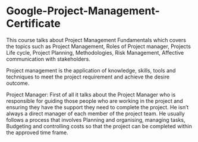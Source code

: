 # Google-Project-Management-Certificate

This course talks about Project Management Fundamentals which covers the topics such as Project Management, Roles of Project manager, Projects Life cycle, Project Planning, Methodologies, Risk Management, Affective communication with stakeholders.

Project management is the application of knowledge, skills, tools and techniques to meet the project requirement and achieve the desire outcome.


Project Manager:
First of all it talks about the Project Manager who is responsible for guiding those people who are working in the project and ensuring they have the support they need to complete the project. He isn’t always a direct manager of each member of the project team.
He usually follows a process that involves Planning and organising, managing tasks, Budgeting and controlling costs so that the project can be completed within the approved time frame. 
